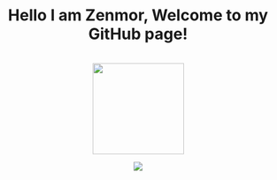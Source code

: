 <h1 align="center">
Hello I am Zenmor, Welcome to my GitHub page!
</h3>

<p align="center">
	<br>
	<img src="https://github-readme-stats.vercel.app/api?username=zenmor&show_icons=true&theme=dracula" height="165px">
</p>

<p align="center">    
    <img src="https://github.com/Zenmor/Zenmor/blob/master/github-metrics.svg">
</p>
